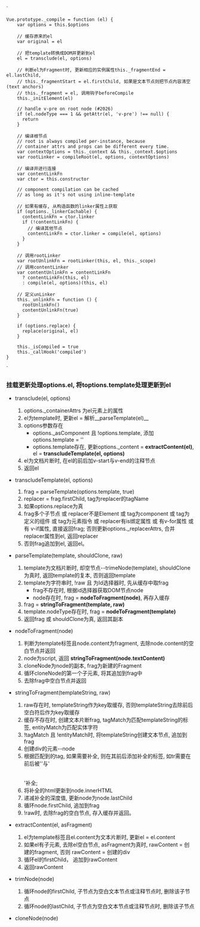 `
    

    Vue.prototype._compile = function (el) {
        var options = this.$options

        // 缓存原来的el
        var original = el

        // 把template转换成DOM并更新到el
        el = transclude(el, options)

        // 判断el为Fragment时, 更新相应的实例属性this._fragmentEnd = el.lastChild, 
        // this._fragmentStart = el.firstChild, 如果是文本节点则把节点内容清空(text anchors)
        // this._fragment = el, 调用钩子beforeCompile
        this._initElement(el)

        // handle v-pre on root node (#2026)
        if (el.nodeType === 1 && getAttr(el, 'v-pre') !== null) {
          return
        }

        // 编译根节点
        // root is always compiled per-instance, because
        // container attrs and props can be different every time.
        var contextOptions = this._context && this._context.$options
        var rootLinker = compileRoot(el, options, contextOptions)

        // 编译并进行连接
        var contentLinkFn
        var ctor = this.constructor

        // component compilation can be cached
        // as long as it's not using inline-template

        // 如果有缓存, 从构造函数的linker属性上获取
        if (options._linkerCachable) {
          contentLinkFn = ctor.linker
          if (!contentLinkFn) {
            // 编译其他节点
            contentLinkFn = ctor.linker = compile(el, options)
          }
        }

        // 调用rootLinker
        var rootUnlinkFn = rootLinker(this, el, this._scope)
        // 调用contentLinker
        var contentUnlinkFn = contentLinkFn
          ? contentLinkFn(this, el)
          : compile(el, options)(this, el)

        // 定义unLinker
        this._unlinkFn = function () {
          rootUnlinkFn()
          contentUnlinkFn(true)
        }

        if (options.replace) {
          replace(original, el)
        }

        this._isCompiled = true
        this._callHook('compiled')
    }
`

### 挂载更新处理options.el, 将toptions.template处理更新到el
+ transclude(el, options)
    1. options.\_containerAttrs 为el元素上的属性
    2. el为template时, 更新el = 解析__parseTemplate(el)__
    3. options参数存在
        + options.\_asComponent 且 !options.template, 添加options.template = '<slot></slot>'
        + options.template存在, 更新options.\_content = __extractContent(el)__, el = __transcludeTemplate(el, options)__
    4. el为文档片断时, 在el的前后加v-start与v-end的注释节点
    5. 返回el

+ transcludeTemplate(el, options)
    1. frag = parseTemplate(options.template, true)
    2. replacer = frag.firstChild, tag为replacer的tagName
    3. 如果options.replace为真
    4. frag多个子节点 或 replacer不是Element 或 tag为component 或 tag为定义的组件 或 tag为元素指令 或 replacer有is绑定属性 或 有v-for属性  或有 v-if属性, 直接返回frag; 否则更新options.\_replacerAttrs, 合并 replacer属性到el, 返回replacer
    5. 否则frag追加到el, 返回el。

+ parseTemplate(template, shouldClone, raw)
    1. template为文档片断时, 却空节点--trimeNode(template), shouldClone为真时, 返回template的复本, 否则返回template
    2. template为字符串时, !raw 且 为Id选择器时, 先从缓存中取frag
        + frag不存在时, 根据id选择器获取DOM节点node
        + node存在时, frag = __nodeToFragment(node)__, 再存入缓存
    3. frag = __stringToFragment(template, raw)__
    4. template.nodeType存在时, frag = __nodeToFragment(template)__
    5. 返回frag 或 shouldClone为真, 返回其副本

+ nodeToFragment(node)
    1. 判断为template标签且node.content为fragment, 去除node.content的空白节点并返回
    2. node为script, 返回 __stringToFragment(node.textContent)__
    3. cloneNode为node的副本, frag为新建的Fragment
    4. 循环cloneNode的第一个子元素, 将其追加到frag中
    5. 去除frag中空白节点并返回

+ stringToFragment(templateString, raw)
    1. raw存在时, templateString作为key取缓存, 否则templateString去除前后空白符后作为key取缓存
    2. 缓存不存在时, 创建文本片断frag, tagMatch为匹配templateString的标签, entityMatch为匹配实体字符
    3. !tagMatch 且 !entityMatch时, 将templateString创建文本节点, 追加到frag
    4. 创建div的元素--node
    5. 根据匹配到的tag, 如果需要补全, 则在其前后添加补全的标签, 如tr需要在前后被'<table><tbody>'与'</tbody></table>'补全; 
    6. 将补全的html更新到node.innerHTML
    7. 递减补全的深度值, 更新node为node.lastChild
    8. 循环node.firstChild, 追加到frag
    9. !raw时, 去除frag的空白节点, 存入缓存并返回。

+ extractContent(el, asFragment)
    1. el为template标签且el.content为文本片断时, 更新el = el.content
    2. 如果el有子元素, 去除el空白节点, asFragment为真时, rawContent = 创建的fragment, 否则 rawContent = 创建的div
    3. 循环el的firstChild， 追加到rawContent
    4. 返回rawContent

+ trimNode(node)
    1. 循环node的firstChild, 子节点为空白文本节点或注释节点时, 删除该子节点
    2. 循环node的lastChild, 子节点为空白文本节点或注释节点时, 删除该子节点

+ cloneNode(node)